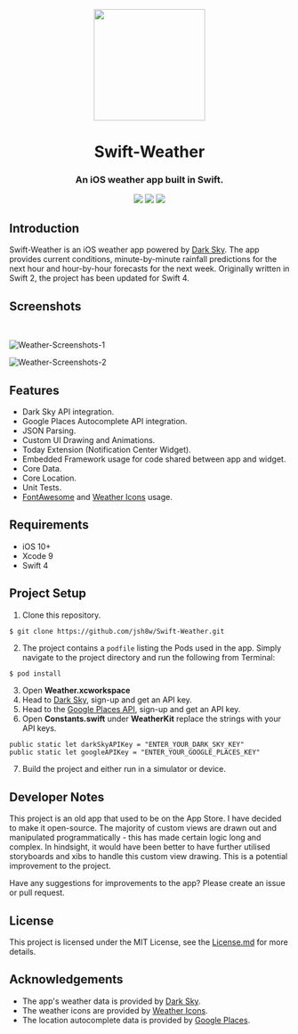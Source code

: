 <div align="center">
<img src="https://user-images.githubusercontent.com/5374404/32806538-c17c139a-c984-11e7-97d0-89d7ee541b17.png" height="200" width="200"/>   
<h1>Swift-Weather</h1>
<h3>An iOS weather app built in Swift.</h3>
</div>
<div align="center">

<img src="https://img.shields.io/badge/OS-iOS%2011-brightgreen.svg">
<img src="https://img.shields.io/badge/language-Swift%204-brightgreen.svg">
<img src="https://img.shields.io/github/license/jsh8w/Swift-Weather.svg?style=flat">

</div>

## Introduction
Swift-Weather is an iOS weather app powered by [Dark Sky](https://darksky.net/dev). The app provides current conditions, minute-by-minute rainfall predictions for the next hour and hour-by-hour forecasts for the next week. Originally written in Swift 2, the project has been updated for Swift 4.

## Screenshots
<br>

![Weather-Screenshots-1](https://user-images.githubusercontent.com/5374404/32807429-b3cae278-c987-11e7-8a5e-163fc732ab54.png)

![Weather-Screenshots-2](https://user-images.githubusercontent.com/5374404/32808163-0aaaf9dc-c98a-11e7-8a9d-a13e455d1886.png)


## Features

* Dark Sky API integration.
* Google Places Autocomplete API integration.
* JSON Parsing.
* Custom UI Drawing and Animations.
* Today Extension (Notification Center Widget).
* Embedded Framework usage for code shared between app and widget.
* Core Data.
* Core Location.
* Unit Tests.
* [FontAwesome](http://fontawesome.io) and [Weather Icons](http://erikflowers.github.io/weather-icons/) usage.

## Requirements
* iOS 10+
* Xcode 9
* Swift 4

## Project Setup

1. Clone this repository.

```
$ git clone https://github.com/jsh8w/Swift-Weather.git
```

2. The project contains a `podfile` listing the Pods used in the app. Simply  navigate to the project directory and run the following from Terminal:

```bash
$ pod install
```

3. Open **Weather.xcworkspace**
4. Head to [Dark Sky](https://darksky.net/dev), sign-up and get an API key.
5. Head to the [Google Places API](https://developers.google.com/places/ios-api/), sign-up and get an API key.
6. Open **Constants.swift** under **WeatherKit** replace the strings with your API keys.

```
public static let darkSkyAPIKey = "ENTER_YOUR_DARK_SKY_KEY"
public static let googleAPIKey = "ENTER_YOUR_GOOGLE_PLACES_KEY"
```

7. Build the project and either run in a simulator or device.

## Developer Notes

This project is an old app that used to be on the App Store. I have decided to make it open-source. The majority of custom views are drawn out and manipulated programmatically - this has made certain logic long and complex. In hindsight, it would have been better to have further utilised storyboards and xibs to handle this custom view drawing. This is a potential improvement to the project.

Have any suggestions for improvements to the app? Please create an issue or pull request.

## License
This project is licensed under the MIT License, see the [License.md](https://opensource.org/licenses/MIT) for more details.

## Acknowledgements
* The app's weather data is provided by [Dark Sky](https://darksky.net/dev).
* The weather icons are provided by [Weather Icons](http://erikflowers.github.io/weather-icons/).
* The location autocomplete data is provided by [Google Places](https://developers.google.com/places/ios-api/).

